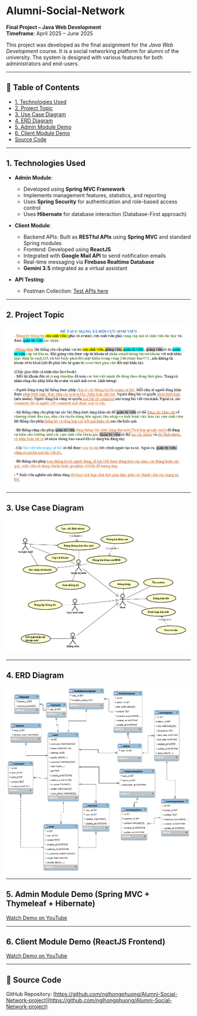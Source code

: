 # Alumni-Social-Network

**Final Project – Java Web Development**  
**Timeframe**: April 2025 – June 2025

This project was developed as the final assignment for the *Java Web Development* course. It is a social networking platform for alumni of the university. The system is designed with various features for both administrators and end-users.

---

## 📑 Table of Contents

- [1. Technologies Used](#1-technologies-used)
- [2. Project Topic](#2-project-topic)
- [3. Use Case Diagram](#3-use-case-diagram)
- [4. ERD Diagram](#4-erd-diagram)
- [5. Admin Module Demo](#5-admin-module-demo-spring-mvc--thymeleaf--hibernate)
- [6. Client Module Demo](#6-client-module-demo-reactjs-frontend)
- [Source Code](#-source-code)

---
## 1. Technologies Used

- **Admin Module**:
  - Developed using **Spring MVC Framework**
  - Implements management features, statistics, and reporting
  - Uses **Spring Security** for authentication and role-based access control
  - Uses **Hibernate** for database interaction (Database-First approach)

- **Client Module**:
  - Backend APIs: Built as **RESTful APIs** using **Spring MVC** and standard Spring modules
  - Frontend: Developed using **ReactJS**
  - Integrated with **Google Mail API** to send notification emails
  - Real-time messaging via **Firebase Realtime Database**
  - **Gemini 3.5** integrated as a virtual assistant

- **API Testing**:
  - Postman Collection: [Test APIs here](https://www.postman.com/demo-api-3306/phuong-11-testapi/collection/n62hzyc/social-post)

---

## 2. Project Topic

![Project Topic Image](https://github.com/nglhongphuong/Alumni-Social-Network-project/blob/main/img/%C4%90%E1%BB%81%20t%C3%A0i.png)

---

## 3. Use Case Diagram

![Use Case Diagram](https://github.com/nglhongphuong/Alumni-Social-Network-project/blob/main/img/usecase.png)

---

## 4. ERD Diagram

![ERD Diagram](https://github.com/nglhongphuong/Alumni-Social-Network-project/blob/main/img/ERD.png)

---

## 5. Admin Module Demo (Spring MVC + Thymeleaf + Hibernate)

[Watch Demo on YouTube](https://youtu.be/fj-yfx3WiE4?si=tqq54IhnOdYZGuIr)

---

## 6. Client Module Demo (ReactJS Frontend)

[Watch Demo on YouTube](https://youtu.be/JY3LiaNhc7Q?si=Eeba_OBlJvk4C4-I)

---

## 🔗 Source Code

GitHub Repository: [https://github.com/nglhongphuong/Alumni-Social-Network-project](https://github.com/nglhongphuong/Alumni-Social-Network-project)
